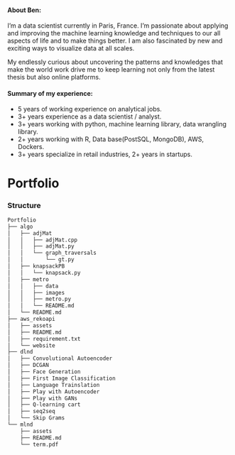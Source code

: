 #### About Ben: 
I’m a data scientist currently in Paris, France. I’m passionate about applying and improving the machine learning knowledge and techniques to our all aspects of life and to make things better. I am also fascinated by new and exciting ways to visualize data at all scales.

My endlessly curious about uncovering the patterns and knowledges that make the world work drive me to keep learning not only from the latest thesis but also online platforms.

#### Summary of my experience:
- 5 years of working experience on analytical jobs. 
- 3+ years experience as a data scientist / analyst. 
- 3+ years working with python, machine learning library, data wrangling library. 
- 2+ years working with R, Data base(PostSQL, MongoDB), AWS, Dockers. 
- 3+ years specialize in retail industries, 2+ years in startups. 

# Portfolio

### Structure

```txt
Portfolio
├── algo
│   ├── adjMat
│   │   ├── adjMat.cpp
│   │   ├── adjMat.py
│   │   └── graph_traversals
│   │       └── gt.py
│   ├── knapsackPB
│   │   └── knapsack.py
│   ├── metro
│   │   ├── data
│   │   ├── images
│   │   ├── metro.py
│   │   └── README.md
│   └── README.md
├── aws_rekoapi
│   ├── assets
│   ├── README.md
│   ├── requirement.txt
│   └── website
├── dlnd
│   ├── Convolutional Autoencoder
│   ├── DCGAN
│   ├── Face Generation
│   ├── First Image Classification
│   ├── Language Trainslation
│   ├── Play with Autoencoder
│   ├── Play with GANs
│   ├── Q-learning cart
│   ├── seq2seq
│   └── Skip Grams
└── mlnd
    ├── assets
    ├── README.md
    └── term.pdf
```

